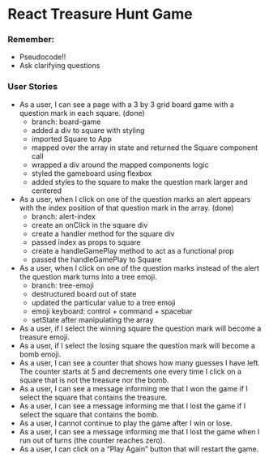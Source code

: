 # React Treasure Hunt Game

### Remember:
- Pseudocode!!
- Ask clarifying questions

### User Stories
- As a user, I can see a page with a 3 by 3 grid board game with a question mark in each square. (done)
  - branch: board-game
  - added a div to square with styling
  - imported Square to App
  - mapped over the array in state and returned the Square component call
  - wrapped a div around the mapped components logic
  - styled the gameboard using flexbox
  - added styles to the square to make the question mark larger and centered
- As a user, when I click on one of the question marks an alert appears with the index position of that question mark in the array. (done)
  - branch: alert-index
  - create an onClick in the square div
  - create a handler method for the square div
  - passed index as props to square
  - create a handleGamePlay method to act as a functional prop
  - passed the handleGamePlay to Square
- As a user, when I click on one of the question marks instead of the alert the question mark turns into a tree emoji.
  - branch: tree-emoji
  - destructured board out of state
  - updated the particular value to a tree emoji
  - emoji keyboard: control + command + spacebar
  - setState after manipulating the array
- As a user, if I select the winning square the question mark will become a treasure emoji.
- As a user, if I select the losing square the question mark will become a bomb emoji.
- As a user, I can see a counter that shows how many guesses I have left. The counter starts at 5 and decrements one every time I click on a square that is not the treasure nor the bomb.
- As a user, I can see a message informing me that I won the game if I select the square that contains the treasure.
- As a user, I can see a message informing me that I lost the game if I select the square that contains the bomb.
- As a user, I cannot continue to play the game after I win or lose.
- As a user, I can see a message informing me that I lost the game when I run out of turns (the counter reaches zero).
- As a user, I can click on a “Play Again” button that will restart the game.
